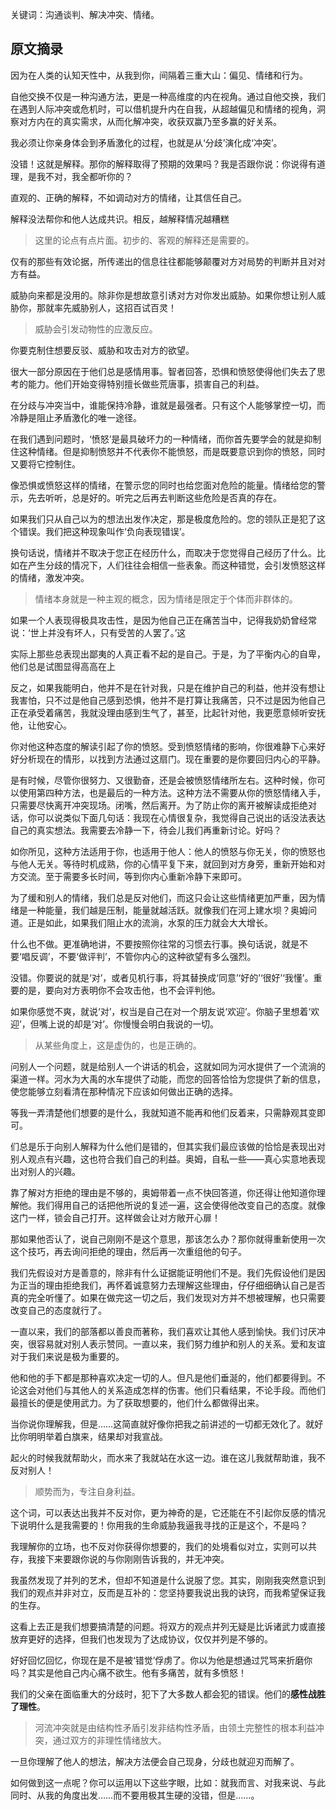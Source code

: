 关键词：沟通谈判、解决冲突、情绪。

## 原文摘录

因为在人类的认知天性中，从我到你，间隔着三重大山：偏见、情绪和行为。

自他交换不仅是一种沟通方法，更是一种高维度的内在视角。通过自他交换，我们在遇到人际冲突或危机时，可以借机提升内在自我，从超越偏见和情绪的视角，洞察对方内在的真实需求，从而化解冲突，收获双赢乃至多赢的好关系。

我必须让你亲身体会到矛盾激化的过程，也就是从‘分歧’演化成‘冲突’。

没错！这就是解释。那你的解释取得了预期的效果吗？我是否跟你说：你说得有道理，是我不对，我全都听你的？

直观的、正确的解释，不如调动对方的情绪，让其信任自己。

解释没法帮你和他人达成共识。相反，越解释情况越糟糕

> 这里的论点有点片面。初步的、客观的解释还是需要的。

仅有的那些有效论据，所传递出的信息往往都能够颠覆对方对局势的判断并且对对方有益。

威胁向来都是没用的。除非你是想故意引诱对方对你发出威胁。如果你想让别人威胁你，那就率先威胁别人，这招百试百灵！

> 威胁会引发动物性的应激反应。

你要克制住想要反驳、威胁和攻击对方的欲望。

很大一部分原因在于他们总是感情用事。智者回答，恐惧和愤怒使得他们失去了思考的能力。他们开始变得特别擅长做些荒唐事，损害自己的利益。

在分歧与冲突当中，谁能保持冷静，谁就是最强者。只有这个人能够掌控一切，而冷静是阻止矛盾激化的唯一途径。

在我们遇到问题时，‘愤怒’是最具破坏力的一种情绪，而你首先要学会的就是抑制住这种情绪。但是抑制愤怒并不代表你不能愤怒，而是既要意识到你的愤怒，同时又要将它控制住。

像恐惧或愤怒这样的情绪，在警示您的同时也给您面对危险的能量。情绪给您的警示，先去听听，总是好的。听完之后再去判断这些危险是否真的存在。

如果我们只从自己以为的想法出发作决定，那是极度危险的。您的领队正是犯了这个错误。我们把这种现象叫作‘负向表现错误’。

换句话说，情绪并不取决于您正在经历什么，而取决于您觉得自己经历了什么。比如在产生分歧的情况下，人们往往会相信一些表象。而这种错觉，会引发愤怒这样的情绪，激发冲突。

> 情绪本身就是一种主观的概念，因为情绪是限定于个体而非群体的。

如果一个人表现得极具攻击性，是因为他自己正在痛苦当中，记得我奶奶曾经常说：‘世上并没有坏人，只有受苦的人罢了。’这

实际上那些总表现出鄙夷的人真正看不起的是自己。于是，为了平衡内心的自卑，他们总是试图显得高高在上

反之，如果我能明白，他并不是在针对我，只是在维护自己的利益，他并没有想让我害怕，只不过是他自己感到恐惧，他并不是打算让我痛苦，只不过是因为他自己正在承受着痛苦，我就没理由感到生气了，甚至，比起针对他，我更愿意倾听安抚他，让他安心。

你对他这种态度的解读引起了你的愤怒。受到愤怒情绪的影响，你很难静下心来好好分析现在的情形，以找到方法通过这扇门。现在重要的是你要回归内心的平静。

是有时候，尽管你很努力、又很勤奋，还是会被愤怒情绪所左右。这种时候，你可以使用第四种方法，也是最后的一种方法。这种方法不需要从你的愤怒情绪入手，只需要尽快离开冲突现场。闭嘴，然后离开。为了防止你的离开被解读成拒绝对话，你可以说类似下面几句话：我现在心情很复杂，我觉得自己说出的话没法表达自己的真实想法。我需要去冷静一下，待会儿我们再重新讨论。好吗？

如你所见，这种方法适用于你，也适用于他人：他人的愤怒与你无关，你的愤怒也与他人无关。等待时机成熟，你的心情平复下来，就回到对方身旁，重新开始和对方交流。至于需要多长时间，等到你内心重新冷静下来即可。

为了缓和别人的情绪，我们总是反对他们，而这只会让这些情绪更加严重，因为情绪是一种能量，我们越是压制，能量就越活跃。就像我们在河上建水坝？奥姆问道。正是如此，如果我们阻止水的流淌，水泵的压力就会大大增长。

什么也不做。更准确地讲，不要按照你往常的习惯去行事。换句话说，就是不要‘唱反调’，不要‘做评判’，不管你内心的这种欲望有多么强烈。

没错。你要说的就是‘对’，或者见机行事，将其替换成‘同意’‘好的’‘很好’‘我懂’。重要的是，要向对方表明你不会攻击他，也不会评判他。

如果你感觉不爽，就说‘对’，权当是自己在对一个朋友说‘欢迎’。你脑子里想着‘欢迎’，但嘴上说的却是‘对’。你慢慢会明白我说的一切。

> 从某些角度上，这是虚伪的，也是正确的。

问别人一个问题，就是给别人一个讲话的机会，这就如同为河水提供了一个流淌的渠道一样。河水为大禹的水车提供了动能，而您的回答恰恰为您提供了新的信息，使您能够立刻看清在那种情况下应该如何做出正确的选择。

等我一弄清楚他们想要的是什么，我就知道不能再和他们反着来，只需静观其变即可。

们总是乐于向别人解释为什么他们是错的，但其实我们最应该做的恰恰是表现出对别人观点有兴趣，这也符合我们自己的利益。奥姆，自私一些——真心实意地表现出对别人的兴趣。

靠了解对方拒绝的理由是不够的，奥姆带着一点不快回答道，你还得让他知道你理解他。我们得用自己的话把他所说的复述一遍，这会使得他改变自己的态度。就像这门一样，锁会自己打开。这样做会让对方敞开心扉！

那如果他否认了，说自己刚刚不是这个意思，那该怎么办？那你就得重新使用一次这个技巧，再去询问拒绝的理由，然后再一次重组他的句子。

我们先假设对方是善意的，除非有什么证据能证明他们不是。我们先假设他们是因为正当的理由拒绝我们，再怀着诚意努力去理解这些理由，仔仔细细确认自己是否真的完全听懂了。如果在做完这一切之后，我们发现对方并不想被理解，也只需要改变自己的态度就行了。

一直以来，我们的部落都以善良而著称，我们喜欢让其他人感到愉快。我们讨厌冲突，很容易就对别人表示赞同。一直以来，我们努力维护和别人的关系。爱和友谊对于我们来说是极为重要的。

他和他的手下都是那种喜欢决定一切的人。但凡是他们垂涎的，他们都要得到。不论这会对他们与其他人的关系造成怎样的伤害。他们只看结果，不论手段。而他们最擅长的便是使用武力。为了获取想要的，他们什么都做得出来。

当你说你理解我，但是……这简直就好像你把我之前讲述的一切都无效化了。就好比你明明举着白旗来，结果却对我宣战。

起火的时候我就帮助火，而水来了我就站在水这一边。谁在这儿我就帮助谁，我不反对别人！

> 顺势而为，专注自身利益。

这个词，可以表达出我并不反对你，更为神奇的是，它还能在不引起你反感的情况下说明什么是我需要的！你用我的生命威胁我逼我寻找的正是这个，不是吗？

我理解你的立场，也不反对你获得你想要的，我们的处境看似对立，实则可以共存，我接下来要跟你说的与你刚刚告诉我的，并无冲突。

我虽然发现了并列的艺术，但却不知道是什么说服了您。其实，刚刚我突然意识到我们的观点并非对立，反而是互补的：您坚持要我说出我的诀窍，而我希望保证我的生存。

这看上去正是我们想要搞清楚的问题。将双方的观点并列无疑是比诉诸武力或直接放弃更好的选择，但我们也发现为了达成协议，仅仅并列是不够的。

好好回忆回忆，你现在是不是被‘错觉’俘虏了。你以为他是想通过咒骂来折磨你吗？其实是他自己内心痛不欲生。他有多痛苦，就有多愤怒！

我们的父亲在面临重大的分歧时，犯下了大多数人都会犯的错误。他们的**感性战胜了理性**。

> 河流冲突就是由结构性矛盾引发非结构性矛盾，由领土完整性的根本利益冲突，通过双方的非理性情绪放大。

一旦你理解了他人的想法，解决方法便会自己现身，分歧也就迎刃而解了。

如何做到这一点呢？你可以运用以下这些字眼，比如：就我而言、对我来说、与此同时、从我的角度出发……而不要用极其生硬的没错，但是……。
